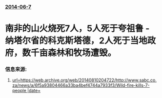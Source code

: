 ### [2014-06-7](/news/2014/06/7/index.md)

##### 
#  南非的山火烧死7人，5人死于夸祖鲁 - 纳塔尔省的科克斯塔德，2人死于当地政府，数千亩森林和牧场遭毁。 




### 信息来源:

1. [url=https://web.archive.org/web/20140810204722/http://www.sabc.co.za/news/a/6f5a93804466a33ba4bef4744a7933f3/Wild-fire-kills-7-people |date= ](http://www.sabc.co.za/news/a/6f5a93804466a33ba4bef4744a7933f3/Wild-fire-kills-7-people)
